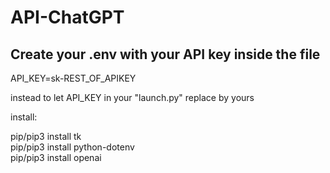 # API-ChatGPT

<h2>Create your .env with your API key inside the file</h2>

API_KEY=sk-REST_OF_APIKEY

instead to let API_KEY in your "launch.py" replace by yours

install:

pip/pip3 install tk <br>
pip/pip3 install python-dotenv<br>
pip/pip3 install openai<br>
